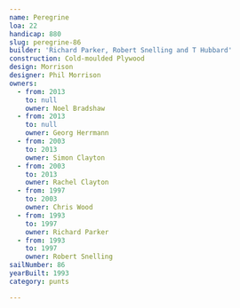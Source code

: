 ```yaml
---
name: Peregrine
loa: 22
handicap: 880
slug: peregrine-86
builder: 'Richard Parker, Robert Snelling and T Hubbard'
construction: Cold-moulded Plywood
design: Morrison
designer: Phil Morrison
owners:
  - from: 2013
    to: null
    owner: Noel Bradshaw
  - from: 2013
    to: null
    owner: Georg Herrmann
  - from: 2003
    to: 2013
    owner: Simon Clayton
  - from: 2003
    to: 2013
    owner: Rachel Clayton
  - from: 1997
    to: 2003
    owner: Chris Wood
  - from: 1993
    to: 1997
    owner: Richard Parker
  - from: 1993
    to: 1997
    owner: Robert Snelling
sailNumber: 86
yearBuilt: 1993
category: punts

---
```

